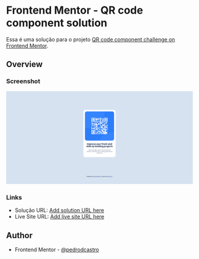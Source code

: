 # Frontend Mentor - QR code component solution

Essa é uma solução para o projeto [QR code component challenge on Frontend Mentor](https://www.frontendmentor.io/challenges/qr-code-component-iux_sIO_H).

## Overview

### Screenshot

![](./images/screenshot-preview.png)


### Links

- Solução URL: [Add solution URL here](https://your-solution-url.com](https://www.frontendmentor.io/solutions/qr-code-component-JLpKwPe8az))
- Live Site URL: [Add live site URL here](https://your-live-site-url.com](https://pedrodcastro.github.io/qr-code-component-main/))

## Author

- Frontend Mentor - [@pedrodcastro](https://www.frontendmentor.io/profile/yourusername](https://www.frontendmentor.io/profile/pdaugz)](https://www.frontendmentor.io/profile/pdaugz))
